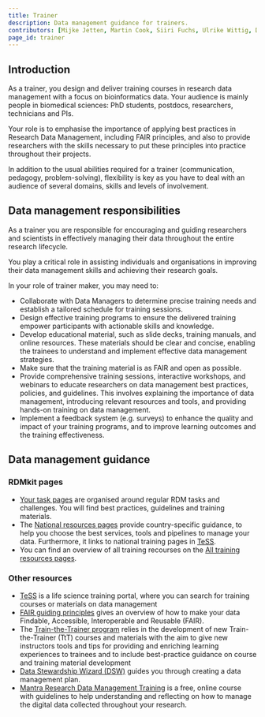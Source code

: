 ```yaml
---
title: Trainer
description: Data management guidance for trainers.
contributors: [Mijke Jetten, Martin Cook, Siiri Fuchs, Ulrike Wittig, Daniel Wibberg, Helena Schnitzer, Xenia Perez-Sitja, Nazeefa Fatima, Gregoire Rossier]
page_id: trainer
---
```


## Introduction
As a trainer, you design and deliver training courses in research data management with a focus on bioinformatics data. Your audience is mainly people in biomedical sciences: PhD students, postdocs, researchers, technicians and PIs.

Your role is to emphasise the importance of applying best practices in Research Data Management, including FAIR principles, and also to provide researchers with the skills necessary to put these principles into practice throughout their projects.

In addition to the usual abilities required for a trainer (communication, pedagogy, problem-solving), flexibility is key as you have to deal with an audience of several domains, skills and levels of involvement.


## Data management responsibilities

As a trainer you are responsible for encouraging and guiding researchers and scientists in effectively managing their data throughout the entire research lifecycle. 

You play a critical role in assisting individuals and organisations in improving their data management skills and achieving their research goals. 

In your role of trainer maker, you may need to:

 * Collaborate with Data Managers to determine precise training needs and establish a tailored schedule for training sessions. 
 * Design effective training programs to ensure the delivered training empower participants with actionable skills and knowledge.    
 * Develop educational material, such as slide decks, training manuals, and online resources. These materials should be clear and concise, enabling the trainees to understand and implement effective data management strategies.
 * Make sure that the training material is as FAIR and open as possible.
 * Provide comprehensive training sessions, interactive workshops, and webinars to educate researchers on data management best practices, policies, and guidelines. This involves explaining the importance of data management, introducing relevant resources and tools, and providing hands-on training on data management.
 * Implement a feedback system (e.g. surveys) to enhance the quality and impact of your training programs, and to improve learning outcomes and the training effectiveness. 


## Data management guidance

### RDMkit pages

* [Your task pages](your_tasks) are organised around regular RDM tasks and challenges. You will find best practices, guidelines and training materials. 
* The [National resources pages](national_resources) provide country-specific guidance, to help you choose the best services, tools and pipelines to manage your data. Furthermore, it links to national training pages in [TeSS](https://tess.elixir-europe.org/).
* You can find an overview of all training recourses on the [All training resources pages](all_training_resources).

### Other resources

* [TeSS](https://tess.elixir-europe.org/) is a life science training portal, where you can search for training courses or materials on data management
* [FAIR guiding principles](https://www.go-fair.org/fair-principles/) gives an overview of how to make your data Findable, Accessible, Interoperable and Reusable (FAIR).
* The [Train-the-Trainer program](https://elixir-europe.org/platforms/training/train-the-trainer) relies in the development of new Train-the-Trainer (TtT) courses and materials with the aim to give new instructors tools and tips for providing and enriching learning experiences to trainees and to include best-practice guidance on course and training material development
* [Data Stewardship Wizard (DSW)](https://ds-wizard.org/) guides you through creating a data management plan.
* [Mantra Research Data Management Training](https://mantra.ed.ac.uk) is a free, online course with guidelines to help understanding and reflecting on how to manage the digital data collected throughout your research.
